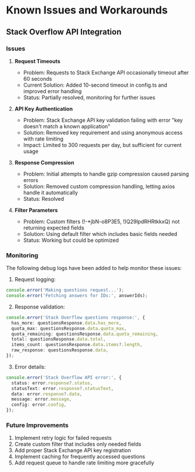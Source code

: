 # Known Issues and Workarounds

## Stack Overflow API Integration

### Issues

1. **Request Timeouts**
   - Problem: Requests to Stack Exchange API occasionally timeout after 60 seconds
   - Current Solution: Added 10-second timeout in config.ts and improved error handling
   - Status: Partially resolved, monitoring for further issues

2. **API Key Authentication**
   - Problem: Stack Exchange API key validation failing with error "key doesn't match a known application"
   - Solution: Removed key requirement and using anonymous access with rate limiting
   - Impact: Limited to 300 requests per day, but sufficient for current usage

3. **Response Compression**
   - Problem: Initial attempts to handle gzip compression caused parsing errors
   - Solution: Removed custom compression handling, letting axios handle it automatically
   - Status: Resolved

4. **Filter Parameters**
   - Problem: Custom filters (!-*jbN-o8P3E5, !)Q29lpdRHRtkkxQ) not returning expected fields
   - Solution: Using default filter which includes basic fields needed
   - Status: Working but could be optimized

### Monitoring

The following debug logs have been added to help monitor these issues:

1. Request logging:
```typescript
console.error('Making questions request...');
console.error('Fetching answers for IDs:', answerIds);
```

2. Response validation:
```typescript
console.error('Stack Overflow questions response:', {
  has_more: questionsResponse.data.has_more,
  quota_max: questionsResponse.data.quota_max,
  quota_remaining: questionsResponse.data.quota_remaining,
  total: questionsResponse.data.total,
  items_count: questionsResponse.data.items?.length,
  raw_response: questionsResponse.data,
});
```

3. Error details:
```typescript
console.error('Stack Overflow API error:', {
  status: error.response?.status,
  statusText: error.response?.statusText,
  data: error.response?.data,
  message: error.message,
  config: error.config,
});
```

### Future Improvements

1. Implement retry logic for failed requests
2. Create custom filter that includes only needed fields
3. Add proper Stack Exchange API key registration
4. Implement caching for frequently accessed questions
5. Add request queue to handle rate limiting more gracefully
